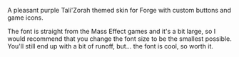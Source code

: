 A pleasant purple Tali'Zorah themed skin for Forge with custom buttons and game icons.

The font is straight from the Mass Effect games and it's a bit large, so I would recommend that you change the font size to be the smallest possible. You'll still end up with a bit of runoff, but... the font is cool, so worth it.
